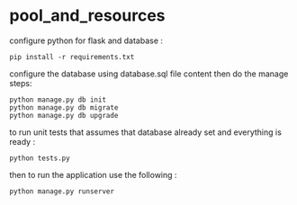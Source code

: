 # pool_and_resources

configure python for flask and database :

```
pip install -r requirements.txt
```

configure the database using database.sql file content then do the manage steps:

```
python manage.py db init
python manage.py db migrate
python manage.py db upgrade
```

to run unit tests that assumes that database already set and everything is ready : 

```
python tests.py
```

then to run the application use the following : 
```
python manage.py runserver
```

